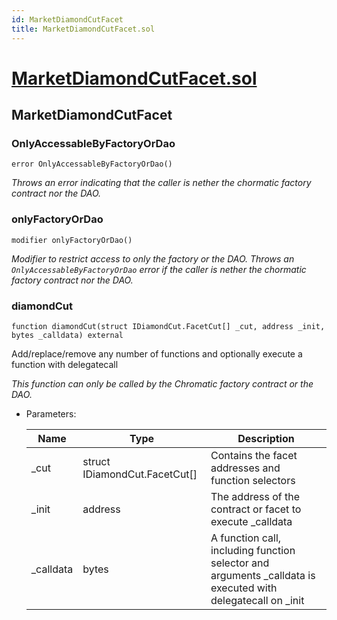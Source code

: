 ```yaml
---
id: MarketDiamondCutFacet
title: MarketDiamondCutFacet.sol
---
```

# [MarketDiamondCutFacet.sol](https://github.com/chromatic-protocol/contracts/tree/main/contracts/core/facets/market/MarketDiamondCutFacet.sol)

## MarketDiamondCutFacet

### OnlyAccessableByFactoryOrDao

```solidity
error OnlyAccessableByFactoryOrDao()
```

_Throws an error indicating that the caller is nether the chormatic factory contract nor the DAO._

### onlyFactoryOrDao

```solidity
modifier onlyFactoryOrDao()
```

_Modifier to restrict access to only the factory or the DAO.
     Throws an `OnlyAccessableByFactoryOrDao` error if the caller is nether the chormatic factory contract nor the DAO._

### diamondCut

```solidity
function diamondCut(struct IDiamondCut.FacetCut[] _cut, address _init, bytes _calldata) external
```

Add/replace/remove any number of functions and optionally execute
        a function with delegatecall

_This function can only be called by the Chromatic factory contract or the DAO._

- Parameters:

  | Name | Type | Description |
  | ---- | ---- | ----------- |
  | _cut | struct IDiamondCut.FacetCut[] | Contains the facet addresses and function selectors |
  | _init | address | The address of the contract or facet to execute _calldata |
  | _calldata | bytes | A function call, including function selector and arguments                  _calldata is executed with delegatecall on _init |

